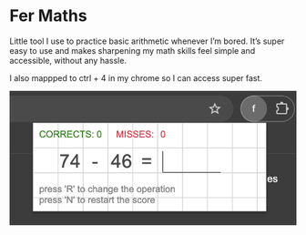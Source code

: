 # Fer Maths

Little tool I use to practice basic arithmetic whenever I’m bored. It’s super easy to use and makes sharpening my math skills feel simple and accessible, without any hassle.

I also mappped to ctrl + 4 in my chrome so I can access super fast.

![example image](./assets/plugin.png)
